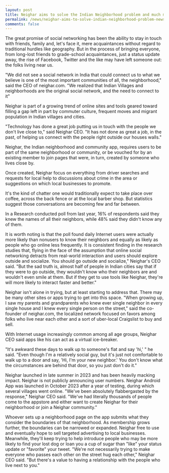 ```yaml
---
layout: post
title: Neighar aims to solve the Indian Neighborhood problem and much more!
permalink: /news/neighar-aims-to-solve-indian-neighborhood-problem-news
comments: false
---
```


The great promise of social networking has been the ability to stay in touch with friends, family and, let's face it, mere acquaintances without regard to traditional hurdles like geography. But in the process of bringing everyone, from long-lost friends to grade-school acquaintances, just a status update away, the rise of Facebook, Twitter and the like may have left someone out: the folks living near us.

"We did not see a social network in India that could connect us to what we believe is one of the most important communities of all, the neighborhood," said the CEO of neighar.com. "We realized that Indian Villages and neighborhoods are the original social network, and the need to connect to it"

Neighar is part of a growing trend of online sites and tools geared toward filling a gap left in part by commuter culture, frequent moves and migrant population in Indian villages and cities.

"Technology has done a great job putting us in touch with the people we don't live close to," said Neighar CEO. "It has not done as great a job, in the past, of helping us connect with the people right outside our houses walls."

Neighar, the Indian neighborhood and community app, requires users to be part of the same neighborhood or community, or be vouched for by an existing member to join pages that were, in turn, created by someone who lives close by.

Once created, Neighar focus on everything from driver searches and requests for local help to discussions about crime in the area or suggestions on which local businesses to promote.

It's the kind of chatter one would traditionally expect to take place over coffee, across the back fence or at the local barber shop. But statistics suggest those conversations are becoming few and far between.

In a Research conducted poll from last year, 16% of respondents said they knew the names of all their neighbors, while 48% said they didn't know any of them.

It is worth noting is that the poll found daily Internet users were actually more likely than nonusers to know their neighbors and equally as likely as people who go online less frequently. It is consistent finding in the research studies that, flying in the face of the assumption that online social networking detracts from real-world interaction and users should explore outside and socialize. You should go outside and socialize," Neighar's CEO said. "But the sad truth is, almost half of people in Indian cities say that  if they were to go outside, they wouldn't know who their neighbors are and wouldn't even smile at them. But if they get to use tools like Neighar, they're will more likely to interact faster and better."

Neighar isn't alone in trying, but at least starting to address that. There may be many other sites or apps trying to get into this space. "When growing up, I saw my parents and grandparents who knew ever single neighbor in every single house and I knew every single person on the street," said the co-founder of neighar.com, the localized network focused on favors among folks who live near each other and a sort of uber-local Craigslist to buy and sell.

With Internet usage increasingly common among all age groups, Neighar CEO said apps like his can act as a virtual ice-breaker.

"It's awkward these days to walk up to someone's flat and say 'hi,' " he said. "Even though I'm a relatively social guy, but it's just not comfortable to walk up to a door and say, 'Hi, I'm your new neighbor.' You don't know what the circumstances are behind that door, so you just don't do it."

Neighar launched in late summer in 2023 and has been heavily macking impact. Neighar is not publicly announcing user numbers. Neighar Android App was launched in October 2023 after a year of testing, during which several villages went online. "We've been absolutely flabbergasted by the response," Neighar CEO said. "We've had literally thousands of people come to the appstore and either want to create Neighar for their neighborhood or join a Neighar community."

Whoever sets up a neighborhood page on the app submits what they consider the boundaries of that neighborhood. As membership grows further, the boundaries can be narrowed or expanded. Neighar free to use and eventually hope to sell targeted advertising to local businesses. Meanwhile, they'll keep trying to help introduce people who may be more likely to find your lost dog or loan you a cup of sugar than "like" your status update or "favorite" your tweet. "We're not necessarily trying to make everyone who passes each other on the street hug each other," Neighar CEO said. "But there's a value to having a relationship with the people who live next to you."

